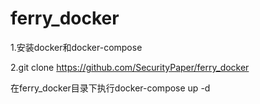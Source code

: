 # ferry_docker
1.安装docker和docker-compose

2.git clone https://github.com/SecurityPaper/ferry_docker

在ferry_docker目录下执行docker-compose up -d 
